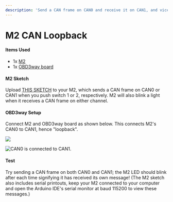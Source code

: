 ```yaml
---
description: 'Send a CAN frame on CAN0 and receive it on CAN1, and vice versa.'
---
```


# M2 CAN Loopback

#### Items Used

* 1x [M2](https://www.macchina.cc/catalog/m2-boards/m2-under-dash)
* 1x [OBD3way board](https://www.macchina.cc/catalog/tools/obd3way)

#### M2 Sketch

Upload [THIS SKETCH](https://gist.github.com/kenny-macchina/690d95b6c260b15f794510dccb4950c8) to your M2, which sends a CAN frame on CAN0 or CAN1 when you push switch 1 or 2, respectively. M2 will also blink a light when it receives a CAN frame on either channel.

#### OBD3way Setup

Connect M2 and OBD3way board as shown below. This connects M2's CAN0 to CAN1, hence "loopback".

![](../../.gitbook/assets/img_7190.jpg)

![CAN0 is connected to CAN1.](../../.gitbook/assets/img_7202.jpg)

#### Test

Try sending a CAN frame on both CAN0 and CAN1; the M2 LED should blink after each time signifying it has received its own message! \(The M2 sketch also includes serial printouts, keep your M2 connected to your computer and open the Arduino IDE's serial monitor at baud 115200 to view these messages.\)




